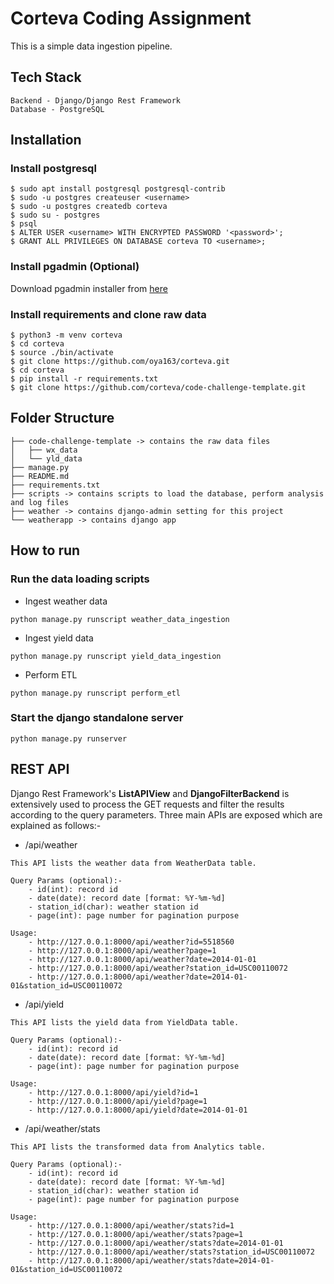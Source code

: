 # Corteva Coding Assignment

This is a simple data ingestion pipeline.

## Tech Stack
```
Backend - Django/Django Rest Framework
Database - PostgreSQL
```

## Installation

### Install postgresql
```
$ sudo apt install postgresql postgresql-contrib
$ sudo -u postgres createuser <username>
$ sudo -u postgres createdb corteva
$ sudo su - postgres
$ psql
$ ALTER USER <username> WITH ENCRYPTED PASSWORD '<password>';
$ GRANT ALL PRIVILEGES ON DATABASE corteva TO <username>;
```

### Install pgadmin (Optional)

Download pgadmin installer from [here](https://www.pgadmin.org/download/pgadmin-4-windows/)


### Install requirements and clone raw data
```
$ python3 -m venv corteva
$ cd corteva
$ source ./bin/activate
$ git clone https://github.com/oya163/corteva.git
$ cd corteva
$ pip install -r requirements.txt
$ git clone https://github.com/corteva/code-challenge-template.git
```


## Folder Structure
```
├── code-challenge-template -> contains the raw data files
│   ├── wx_data
│   └── yld_data
├── manage.py
├── README.md
├── requirements.txt
├── scripts -> contains scripts to load the database, perform analysis and log files
├── weather -> contains django-admin setting for this project
└── weatherapp -> contains django app
```

## How to run

### Run the data loading scripts
 - Ingest weather data
```
python manage.py runscript weather_data_ingestion
```

 - Ingest yield data
```
python manage.py runscript yield_data_ingestion
```

 - Perform ETL
```
python manage.py runscript perform_etl
```

### Start the django standalone server
```
python manage.py runserver
```

## REST API

Django Rest Framework's **ListAPIView** and **DjangoFilterBackend** is extensively used to process the GET requests and filter the results according to the query parameters.
Three main APIs are exposed which are explained as follows:-
 - /api/weather
```
This API lists the weather data from WeatherData table.

Query Params (optional):-
    - id(int): record id
    - date(date): record date [format: %Y-%m-%d]
    - station_id(char): weather station id
    - page(int): page number for pagination purpose

Usage:
    - http://127.0.0.1:8000/api/weather?id=5518560
    - http://127.0.0.1:8000/api/weather?page=1
    - http://127.0.0.1:8000/api/weather?date=2014-01-01
    - http://127.0.0.1:8000/api/weather?station_id=USC00110072
    - http://127.0.0.1:8000/api/weather?date=2014-01-01&station_id=USC00110072
``` 

 - /api/yield
```
This API lists the yield data from YieldData table.

Query Params (optional):-
    - id(int): record id
    - date(date): record date [format: %Y-%m-%d]
    - page(int): page number for pagination purpose

Usage:
    - http://127.0.0.1:8000/api/yield?id=1
    - http://127.0.0.1:8000/api/yield?page=1
    - http://127.0.0.1:8000/api/yield?date=2014-01-01
``` 

 - /api/weather/stats
```
This API lists the transformed data from Analytics table.

Query Params (optional):-
    - id(int): record id
    - date(date): record date [format: %Y-%m-%d]
    - station_id(char): weather station id
    - page(int): page number for pagination purpose

Usage:
    - http://127.0.0.1:8000/api/weather/stats?id=1
    - http://127.0.0.1:8000/api/weather/stats?page=1
    - http://127.0.0.1:8000/api/weather/stats?date=2014-01-01
    - http://127.0.0.1:8000/api/weather/stats?station_id=USC00110072
    - http://127.0.0.1:8000/api/weather/stats?date=2014-01-01&station_id=USC00110072
``` 
